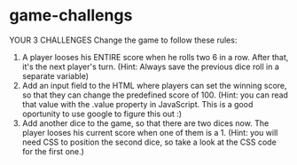 # game-challengs
YOUR 3 CHALLENGES
Change the game to follow these rules:

1. A player looses his ENTIRE score when he rolls two 6 in a row. After that, it's the next player's turn. (Hint: Always save the previous dice roll in a separate variable)
2. Add an input field to the HTML where players can set the winning score, so that they can change the predefined score of 100. (Hint: you can read that value with the .value property in JavaScript. This is a good oportunity to use google to figure this out :)
3. Add another dice to the game, so that there are two dices now. The player looses his current score when one of them is a 1. (Hint: you will need CSS to position the second dice, so take a look at the CSS code for the first one.)
